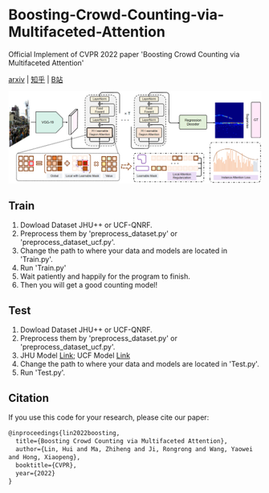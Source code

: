 # Boosting-Crowd-Counting-via-Multifaceted-Attention
Official Implement of CVPR 2022 paper 'Boosting Crowd Counting via Multifaceted Attention'

[arxiv](https://arxiv.org/pdf/2203.02636.pdf) | [知乎](https://zhuanlan.zhihu.com/p/478023612) | [B站](https://www.bilibili.com/video/BV13Y411u7r5?share_source=copy_web)

![image](structure.png)

## Train
1. Dowload Dataset JHU++ or UCF-QNRF.
2. Preprocess them by 'preprocess_dataset.py' or 'preprocess_dataset_ucf.py'.
3. Change the path to where your data and models are located in 'Train.py'.
4. Run 'Train.py'
5. Wait patiently and happily for the program to finish.
6. Then you will get a good counting model!


## Test
1. Dowload Dataset JHU++ or UCF-QNRF.
2. Preprocess them by 'preprocess_dataset.py' or 'preprocess_dataset_ucf.py'.
3. JHU Model [Link](https://drive.google.com/file/d/14piGsWRFy9BSXI1Jv9zRxypDxpOHbwCY/view?usp=sharing); UCF Model [Link](https://drive.google.com/file/d/1qvXyxicc3OkTbSGMbFeBIv30xXzf8ffw/view?usp=sharing)
4. Change the path to where your data and models are located in 'Test.py'.
5. Run 'Test.py'.


## Citation
If you use this code for your research, please cite our paper:

```
@inproceedings{lin2022boosting,
  title={Boosting Crowd Counting via Multifaceted Attention},
  author={Lin, Hui and Ma, Zhiheng and Ji, Rongrong and Wang, Yaowei and Hong, Xiaopeng},
  booktitle={CVPR},
  year={2022}
}
```
